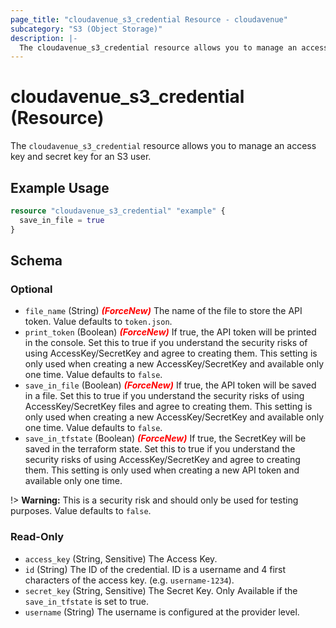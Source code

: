 ```yaml
---
page_title: "cloudavenue_s3_credential Resource - cloudavenue"
subcategory: "S3 (Object Storage)"
description: |-
  The cloudavenue_s3_credential resource allows you to manage an access key and secret key for an S3 user.
---
```


# cloudavenue_s3_credential (Resource)

The `cloudavenue_s3_credential` resource allows you to manage an access key and secret key for an S3 user.

## Example Usage

```terraform
resource "cloudavenue_s3_credential" "example" {
  save_in_file = true
}
```

<!-- schema generated by tfplugindocs -->
## Schema

### Optional

- `file_name` (String) <i style="color:red;font-weight: bold">(ForceNew)</i> The name of the file to store the API token. Value defaults to `token.json`.
- `print_token` (Boolean) <i style="color:red;font-weight: bold">(ForceNew)</i> If true, the API token will be printed in the console. Set this to true if you understand the security risks of using AccessKey/SecretKey and agree to creating them. This setting is only used when creating a new AccessKey/SecretKey and available only one time. Value defaults to `false`.
- `save_in_file` (Boolean) <i style="color:red;font-weight: bold">(ForceNew)</i> If true, the API token will be saved in a file. Set this to true if you understand the security risks of using AccessKey/SecretKey files and agree to creating them. This setting is only used when creating a new AccessKey/SecretKey and available only one time. Value defaults to `false`.
- `save_in_tfstate` (Boolean) <i style="color:red;font-weight: bold">(ForceNew)</i> If true, the SecretKey will be saved in the terraform state. Set this to true if you understand the security risks of using AccessKey/SecretKey and agree to creating them. This setting is only used when creating a new API token and available only one time. 

 !> **Warning:** This is a security risk and should only be used for testing purposes. Value defaults to `false`.

### Read-Only

- `access_key` (String, Sensitive) The Access Key.
- `id` (String) The ID of the credential. ID is a username and 4 first characters of the access key. (e.g. `username-1234`).
- `secret_key` (String, Sensitive) The Secret Key. Only Available if the `save_in_tfstate` is set to true.
- `username` (String) The username is configured at the provider level.

